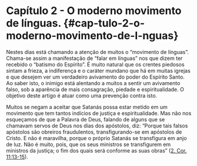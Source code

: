 # Capítulo 2 - O moderno movimento de línguas. {#cap-tulo-2-o-moderno-movimento-de-l-nguas}

Nestes dias está chamando a atenção de muitos o “movimento de línguas”. Chama-se assim a manifestação de “falar em línguas” nos que dizem ter recebido o “batismo do Espírito”. É muito natural que os crentes piedosos sintam a frieza, a indiferença e o caráter mundano que há em muitas igrejas e que desejem ver um verdadeiro avivamento do poder do Espírito Santo. Ao saber isto, o inimigo está alentando a muitos a sentir um avivamento falso, sob a aparência de mais consagração, piedade e espiritualidade. O objetivo deste artigo é atuar como uma prevenção contra isto.

Muitos se negam a aceitar que Satanás possa estar metido em um movimento que tem tantos indícios de justiça e espiritualidade. Mas não nos esqueçamos de que a Palavra de Deus, falando de alguns que se chamavam servos de Deus nos dias dos apóstolos, diz: “Porque tais falsos apóstolos são obreiros fraudulentos, transfigurando-se em apóstolos de Cristo. E não é maravilha, porque o próprio Satanás se transfigura em anjo de luz. Não é muito, pois, que os seus ministros se transfigurem em ministros da justiça; o fim dos quais será conforme as suas obras” ([2\. Cor. 11:13-15](http://bibliaonline.com.br/acf/2co/11/13-15)).